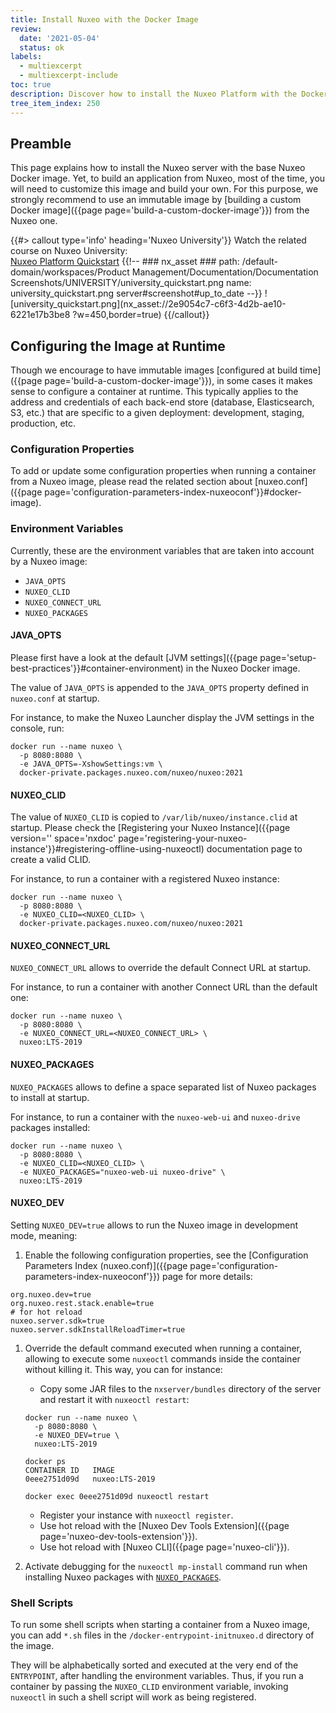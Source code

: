 ```yaml
---
title: Install Nuxeo with the Docker Image
review:
  date: '2021-05-04'
  status: ok
labels:
  - multiexcerpt
  - multiexcerpt-include
toc: true
description: Discover how to install the Nuxeo Platform with the Docker image.
tree_item_index: 250
---
```


## Preamble

This page explains how to install the Nuxeo server with the base Nuxeo Docker image. Yet, to build an application from Nuxeo, most of the time, you will need to customize this image and build your own. For this purpose, we strongly recommend to use an immutable image by [building a custom Docker image]({{page page='build-a-custom-docker-image'}}) from the Nuxeo one.

{{#> callout type='info'  heading='Nuxeo University'}}
Watch the related course on Nuxeo University:</br>
[Nuxeo Platform Quickstart](https://university.hyland.com/courses/e4113)
{{!--     ### nx_asset ###
    path: /default-domain/workspaces/Product Management/Documentation/Documentation Screenshots/UNIVERSITY/university_quickstart.png
    name: university_quickstart.png
    server#screenshot#up_to_date
--}}
![university_quickstart.png](nx_asset://2e9054c7-c6f3-4d2b-ae10-6221e17b3be8 ?w=450,border=true)
{{/callout}}

## Configuring the Image at Runtime

Though we encourage to have immutable images [configured at build time]({{page page='build-a-custom-docker-image'}}), in some cases it makes sense to configure a container at runtime. This typically applies to the address and credentials of each back-end store (database, Elasticsearch, S3, etc.) that are specific to a given deployment: development, staging, production, etc.

### Configuration Properties

To add or update some configuration properties when running a container from a Nuxeo image, please read the related section about [nuxeo.conf]({{page page='configuration-parameters-index-nuxeoconf'}}#docker-image).

### Environment Variables

Currently, these are the environment variables that are taken into account by a Nuxeo image:

- `JAVA_OPTS`
- `NUXEO_CLID`
- `NUXEO_CONNECT_URL`
- `NUXEO_PACKAGES`

#### JAVA_OPTS

Please first have a look at the default [JVM settings]({{page page='setup-best-practices'}}#container-environment) in the Nuxeo Docker image.

The value of `JAVA_OPTS` is appended to the `JAVA_OPTS` property defined in `nuxeo.conf` at startup.

For instance, to make the Nuxeo Launcher display the JVM settings in the console, run:

```shell
docker run --name nuxeo \
  -p 8080:8080 \
  -e JAVA_OPTS=-XshowSettings:vm \
  docker-private.packages.nuxeo.com/nuxeo/nuxeo:2021
```

#### NUXEO_CLID

The value of `NUXEO_CLID` is copied to `/var/lib/nuxeo/instance.clid` at startup. Please check the [Registering your Nuxeo Instance]({{page version='' space='nxdoc' page='registering-your-nuxeo-instance'}}#registering-offline-using-nuxeoctl) documentation page to create a valid CLID.

For instance, to run a container with a registered Nuxeo instance:

```shell
docker run --name nuxeo \
  -p 8080:8080 \
  -e NUXEO_CLID=<NUXEO_CLID> \
  docker-private.packages.nuxeo.com/nuxeo/nuxeo:2021
```

#### NUXEO_CONNECT_URL

`NUXEO_CONNECT_URL` allows to override the default Connect URL at startup.

For instance, to run a container with another Connect URL than the default one:

```shell
docker run --name nuxeo \
  -p 8080:8080 \
  -e NUXEO_CONNECT_URL=<NUXEO_CONNECT_URL> \
  nuxeo:LTS-2019
```

#### NUXEO_PACKAGES

`NUXEO_PACKAGES` allows to define a space separated list of Nuxeo packages to install at startup.

For instance, to run a container with the `nuxeo-web-ui` and `nuxeo-drive` packages installed:

```shell
docker run --name nuxeo \
  -p 8080:8080 \
  -e NUXEO_CLID=<NUXEO_CLID> \
  -e NUXEO_PACKAGES="nuxeo-web-ui nuxeo-drive" \
  nuxeo:LTS-2019
```

#### NUXEO_DEV

Setting `NUXEO_DEV=true` allows to run the Nuxeo image in development mode, meaning:

1. Enable the following configuration properties, see the [Configuration Parameters Index (nuxeo.conf)]({{page page='configuration-parameters-index-nuxeoconf'}}) page for more details:

  ```properties
  org.nuxeo.dev=true
  org.nuxeo.rest.stack.enable=true
  # for hot reload
  nuxeo.server.sdk=true
  nuxeo.server.sdkInstallReloadTimer=true
  ```

1. Override the default command executed when running a container, allowing to execute some `nuxeoctl` commands inside the container without killing it. This way, you can for instance:

    - Copy some JAR files to the `nxserver/bundles` directory of the server and restart it with `nuxeoctl restart`:

    ```shell
    docker run --name nuxeo \
      -p 8080:8080 \
      -e NUXEO_DEV=true \
      nuxeo:LTS-2019

    docker ps
    CONTAINER ID   IMAGE
    0eee2751d09d   nuxeo:LTS-2019

    docker exec 0eee2751d09d nuxeoctl restart
    ```

    - Register your instance with `nuxeoctl register`.
    - Use hot reload with the [Nuxeo Dev Tools Extension]({{page page='nuxeo-dev-tools-extension'}}).
    - Use hot reload with [Nuxeo CLI]({{page page='nuxeo-cli'}}).

1. Activate debugging for the `nuxeoctl mp-install` command run when installing Nuxeo packages with [`NUXEO_PACKAGES`](#nuxeo_packages).

### Shell Scripts

To run some shell scripts when starting a container from a Nuxeo image, you can add
`*.sh` files in the `/docker-entrypoint-initnuxeo.d` directory of the image.

They will be alphabetically sorted and executed at the very end of the `ENTRYPOINT`, after handling the environment variables. Thus, if you run a container by passing the `NUXEO_CLID` environment variable, invoking `nuxeoctl` in such a shell script will work as being registered.

